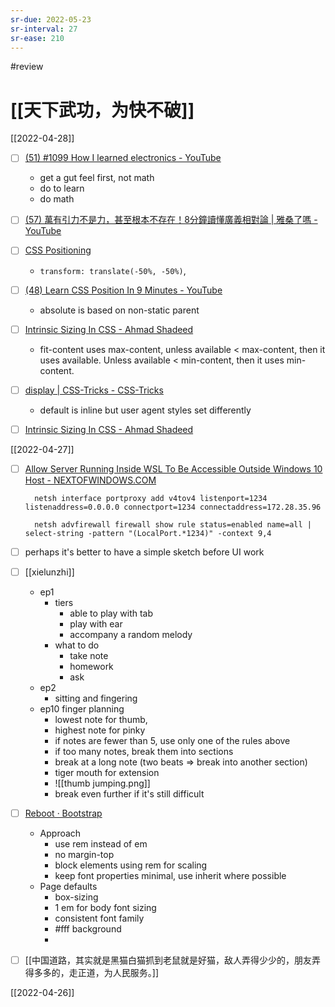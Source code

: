 ```yaml
---
sr-due: 2022-05-23
sr-interval: 27
sr-ease: 210
---
```


#review 

# [[天下武功，为快不破]]
[[2022-04-28]]

- [ ] [(51) #1099 How I learned electronics - YouTube](https://www.youtube.com/watch?v=Bgrubw6B_us)
	- get a gut feel first, not math
	- do to learn
	- do math

- [ ] [(57) 萬有引力不是力，甚至根本不存在！8分鐘讀懂廣義相對論 | 雅桑了嗎 - YouTube](https://www.youtube.com/watch?v=iLcoIhsU5zg)

- [ ] [CSS Positioning](https://ishadeed.com/article/learn-css-positioning/#intro)
	- `transform: translate(-50%, -50%)`,

- [ ] [(48) Learn CSS Position In 9 Minutes - YouTube](https://www.youtube.com/watch?v=jx5jmI0UlXU)
	- absolute is based on non-static parent

- [ ] [Intrinsic Sizing In CSS - Ahmad Shadeed](https://ishadeed.com/article/intrinsic-sizing-in-css/)
	-  fit-content uses max-content, unless available < max-content, then it uses available. Unless available < min-content, then it uses min-content.

- [ ] [display | CSS-Tricks - CSS-Tricks](https://css-tricks.com/almanac/properties/d/display/)
	- default is inline but user agent styles set differently
- [ ] [Intrinsic Sizing In CSS - Ahmad Shadeed](https://ishadeed.com/article/intrinsic-sizing-in-css/)



[[2022-04-27]]

- [ ] [Allow Server Running Inside WSL To Be Accessible Outside Windows 10 Host - NEXTOFWINDOWS.COM](https://www.nextofwindows.com/allow-server-running-inside-wsl-to-be-accessible-outside-windows-10-host)

		netsh interface portproxy add v4tov4 listenport=1234 listenaddress=0.0.0.0 connectport=1234 connectaddress=172.28.35.96
				
		netsh advfirewall firewall show rule status=enabled name=all | select-string -pattern "(LocalPort.*1234)" -context 9,4

- [ ] perhaps it's better to have a simple sketch before UI work

- [ ] [[xielunzhi]]
 	- ep1
		- tiers
			- able to play with tab
			- play with ear
			- accompany a random melody
		- what to do
			- take note
			- homework
			- ask
	- ep2
		- sitting and fingering
	- ep10 finger planning
		- lowest note for thumb, 
		- highest note for pinky
		- if notes are fewer than 5, use only one of the rules above
		- if too many notes, break them into sections
		- break at a long note (two beats => break into another section)
		- tiger mouth for extension
		- ![[thumb jumping.png]]
		- break even further if it's still difficult
 
- [ ] [Reboot · Bootstrap](https://getbootstrap.com/docs/4.0/content/reboot/)
	- Approach
		- use rem instead of em
		- no margin-top
		- block elements using rem for scaling
		- keep font properties minimal, use inherit where possible
	- Page defaults
		- box-sizing
		- 1 em for body font sizing
		- consistent font family
		- \#fff background
		-
	
- [ ] [[中国道路，其实就是黑猫白猫抓到老鼠就是好猫，敌人弄得少少的，朋友弄得多多的，走正道，为人民服务。]]

[[2022-04-26]]



